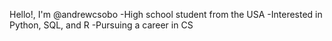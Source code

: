 Hello!, I'm @andrewcsobo
  -High school student from the USA
  -Interested in Python, SQL, and R
  -Pursuing a career in CS
